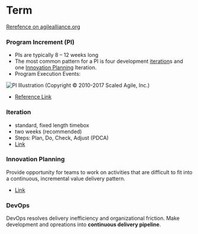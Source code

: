 # Term
[Rerefence on agilealliance.org](https://www.agilealliance.org/agile101/agile-glossary/)


### Program Increment (PI)
* PIs are typically 8 – 12 weeks long  
* The most common pattern for a PI is four development [iteration](#iteration1)s and one [Innovation Planning](#innovationplanning) Iteration.  
* Program Execution Events:  
  
  
![PI Illustration](http://www.scaledagileframework.com/wp-content/uploads/2014/07/F2-Program-Execution_HI-RES.png "PI Big picture")
(Copyright © 2010-2017 Scaled Agile, Inc.)

* [Reference Link](http://www.scaledagileframework.com/program-increment/)


### Iteration <a name="iteration1"></a>
* standard, fixed length timebox
* two weeks (recommended)
* Steps: Plan, Do, Check, Adjust (PDCA)
* [Link](http://www.scaledagileframework.com/iterations/)


### Innovation Planning <a name="innovationplanning"></a>
Provide opportunity for teams to work on activities that are difficult to fit into a continuous, incremental value delivery pattern.

* [Link](http://www.scaledagileframework.com/innovation-and-planning-iteration/)

### DevOps
DevOps resolves delivery inefficiency and organizational friction. Make development and opreations into **continuous delivery pipeline**.


